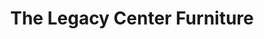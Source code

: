 ---
title: "The Legacy Center Furniture"
url: /costa-mesa/the-legacy-center-furniture/
shop: furniture
---